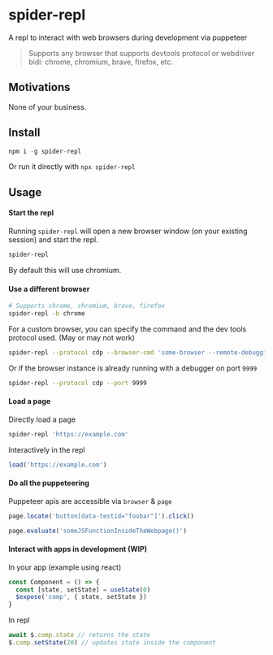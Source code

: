 # spider-repl
A repl to interact with web browsers during development via puppeteer

> Supports any browser that supports devtools protocol or webdriver bidi: chrome, chromium, brave, firefox, etc.


## Motivations
None of your business.


## Install

```js
npm i -g spider-repl
```

Or run it directly with `npx spider-repl`


## Usage

#### Start the repl
Running `spider-repl` will open a new browser window (on your existing session) and start the repl.
```sh
spider-repl
```

By default this will use chromium.


#### Use a different browser
```sh
# Supports chrome, chromium, brave, firefox
spider-repl -b chrome
```

For a custom browser, you can specify the command and the dev tools protocol used. (May or may not work)
```sh
spider-repl --protocol cdp --browser-cmd 'some-browser --remote-debugging-port=9999' --port 9999
```

Or if the browser instance is already running with a debugger on port `9999`
```sh
spider-repl --protocol cdp --port 9999
```


#### Load a page
Directly load a page
```sh
spider-repl 'https://example.com'
```

Interactively in the repl
```js
load('https://example.com')
```


#### Do all the puppeteering
Puppeteer apis are accessible via `browser` & `page`
```js
page.locate('button[data-testid="foobar"]').click()

page.evaluate('someJSFunctionInsideTheWebpage()')
```


#### Interact with apps in development (WIP)

In your app (example using react)
```js
const Component = () => {
  const [state, setState] = useState(0)
  $expose('comp', { state, setState })
}
```

In repl
```js
await $.comp.state // returns the state
$.comp.setState(20) // updates state inside the component
```

